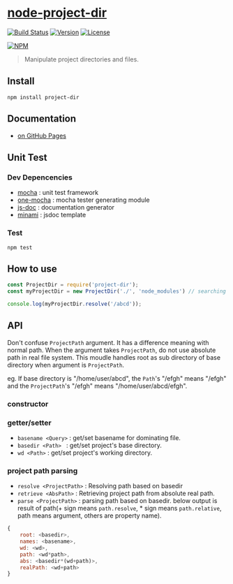 # [node-project-dir](https://github.com/mrlee23/node-project-dir)

[![Build Status](https://secure.travis-ci.org/mrlee23/node-project-dir.png)](https://travis-ci.org/mrlee23/node-project-dir)
[![Version](https://img.shields.io/npm/v/project-dir.svg)](https://www.npmjs.com/package/project-dir)
[![License](https://img.shields.io/github/license/mrlee23/node-project-dir.svg)](https://github.com/mrlee23/node-project-dir/blob/master/LICENSE)

[![NPM](https://nodei.co/npm/project-dir.png)](https://nodei.co/npm/project-dir/)

>Manipulate project directories and files.

## Install
```shell
npm install project-dir
```

## Documentation
- [on GitHub Pages](https://mrlee23.github.io/node-project-dir/)

## Unit Test
### Dev Depencencies
- [mocha](https://github.com/mochajs/mocha) : unit test framework
- [one-mocha](https://github.com/mrlee23/node-one-mocha) : mocha tester generating module
- [js-doc](https://github.com/jsdoc3/jsdoc) : documentation generator
- [minami](https://github.com/Nijikokun/minami) : jsdoc template

### Test
```shell
npm test
```

## How to use
```javascript
const ProjectDir = require('project-dir');
const myProjectDir = new ProjectDir('./', 'node_modules') // searching base directory has a node_modules directory

console.log(myProjectDir.resolve('/abcd'));
```

## API
Don't confuse `ProjectPath` argument. It has a difference meaning with normal path.
When the argument takes `ProjectPath`, do not use absolute path in real file system.
This moudle handles root as sub directory of base directory when argument is `ProjectPath`.

eg. If base directory is "/home/user/abcd", the `Path`'s "/efgh" means "/efgh" and the `ProjectPath`'s "/efgh" means "/home/user/abcd/efgh".
### constructor
### getter/setter
- `basename <Query>` : get/set basename for dominating file.
- `basedir <Path> ` : get/set project's base directory.
- `wd <Path>` : get/set project's working directory.

### project path parsing
- `resolve <ProjectPath>` : Resolving path based on basedir
- `retrieve <AbsPath>` : Retrieving project path from absolute real path.
- `parse <ProjectPath>` : parsing path based on basedir. below output is result of path(+ sign means `path.resolve`, * sign means `path.relative`, path means argument, others are property name).
```javascript
{
	root: <basedir>,
	names: <basename>,
	wd: <wd>,
	path: <wd*path>,
	abs: <basedir*(wd+path)>,
	realPath: <wd+path>
}
```
